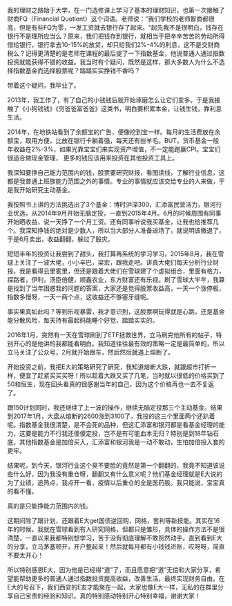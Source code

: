 我的理财之路始于大学，在一门选修课上学习了基本的理财知识，也第一次接触了财商FQ（Financial Quotient）这个词语。老师说：”我们学校的老师智商都很高，但是有些FQ为零，一发工资就去银行存了起来。“起先我不是很明白，钱存在银行不是理所应当么？原来，我们把钱存到银行，就相当于把辛辛苦苦的劳动所得借给银行，银行拿去10-15%的放贷，却只给我们2%-4%的利息，这不是交财商税么？记得更清楚的是老师在课程的最后提了一下指数基金，他说普通人通过指数投资就能获得不错的收益。我当时有个疑问，既然是这样，那大多数人为什么不选择指数基金而选择股票呢？踏踏实实挣钱不香吗？

带着这个疑问，我毕业了。

2013年，我工作了，有了自己的小钱钱后就开始琢磨怎么让它们变多。于是我接触了《小狗钱钱》《穷爸爸富爸爸》这类书，明白要积累本金，让钱生钱，靠利息生活。

2014年，在地铁站看到了余额宝的广告，便像挖到宝一样。每月的生活费放在余额宝，取用方便，比放在银行卡躺着强，每天还有些羊毛。BUT，货币基金一般年收益在2%-3%，如果光靠宝宝们来实现资产增值，不一定能跑赢CPI。宝宝们很适合做现金管理， 更多的钱应该用来投资在其他投资工具上。

我深知要挣自己能力范围内的钱，股票要研究财报，看图读线，了解行业信息，这都是我普通上班族能力范围之外的事情。专业的事情就应该交给专业的人来做，于是我开始研究主动基金。

我按照书上讲的方法挑选出了3个基金：博时沪深300，汇添富民营活力，银河行业优选，从2014年9月开始无脑定投，一直到2015年4月。6月的时候周围有同事开始晒收益，说一天挣了一个月工资。还有同事听说我买基金，让我也给推荐几个。我深知挣钱的绝对是少数人，所以当大部分人准备进场了，就说明该撤退了，于是6月卖出，收益翻翻，躲过了股灾。

短短半年的投资让我尝到了甜头，我打算再系统的学习学习，2015年8月，我在雪球上关注了一波大佬，小小辛巴，梁宏，跟我走吧。讲真大佬们每天分析行业财报，我是看得云里雾里，但还是跟着大佬们在雪球建了个虚拟组合，里面有格力，探路者，伊利，汤臣倍健，顺鑫农业，东方财富还有乐视。刷了雪球大半年，我算是找到了当年困惑我的问题的答案，大家还是觉得股票收益高，一天一个涨停板，指数多慢呀，一天一两个点，这收益还不够塞牙缝呢。

事实果真如此吗？等到乐视暴雷，我才意识到，这股票啊玩得就是心跳，还是基金能分散风险，每天持有最起码能睡个好觉，踏踏实实的。

2016年1月，突然有一天在雪球刷到了ETF拯救世界，立马刷完他所有的帖子，特别开心的是他讲的我都能看明白。我知道往往最有效的策略一定是最简单的，所以立马关注了公众号，2月就开始跟车，然后然后就遇上熔断了。

开始投资之前，我把E大的策略研究了研究，我知道熔断大跌，就跟超市打折一样，便宜了赶紧买买买呀！所以趁着大跌又买了几笔，当时就以很低的价格买到了50和恒生，现在回头看真的很感谢当年的自己，因为这个价格再也一去不复返了。

跟150计划同时，我还继续了上一波的操作，继续无脑定投那三个主动基金。结果到2017年1月，大盘从熔断的2600涨到3100了，我投的这三个里面两个还趴着呢。指数基金我很清楚，是不会死的品种，但这汇添富和银河都是看基金经理的能力，这要是能力不行我还傻傻定投，岂不是有可能血本无归？特别是到18年钻石底，其他指数基金是加倍买入，汇添富和银河我是一动不敢动，生怕加倍投入套的更牢。

结果呢，到今天，银河行业这个臭不要脸的竟然是第一个翻翻的，我竟不知道该说些什么好，因为我没有重仓呀，翻翻又有什么意义呢？他们基金经理就是E大说的为了业绩，追热点，我点开一看，疫情以后重仓的全是医药股。我只能说，宝宝真的看不懂。

真的是只能挣能力范围内的钱。

这期间除了跟计划，还跟着E大get国债逆回购，网格，套利等新技能。其实在16年的时候，我就在雪球看到有人研究网格，但都只是雏形，具体的操作方法不是很清楚，一直以来我都特别想学习，苦于没有彻底理解不敢贸然动手。直到看到E大的分享，立马茅塞顿开，开户整起来！然后就每月都有小钱钱进账，哎呀呀，简直不要太开心！

所以特别感恩E大，因为他是已经得“道”了，而且愿意把“道”无偿和大家分享，希望能帮助更多的普通人通过指数投资提高收益，改善生活，最终实现财务自由。在E大的号召下，我们西安的E友才能聚在一起，大家也像E大一样，无私的在群里分享自己宝贵的经验和知识。真的特别感动特别开心特别幸福，谢谢大家！
